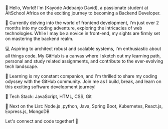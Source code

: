 👋 Hello, World! I'm [Kayode Adebanjo David], a passionate student at AltSchool Africa on the exciting journey to becoming a Backend Developer.

🚀 Currently delving into the world of frontend development, I'm just over 2 months into my coding adventure, exploring the intricacies of web technologies. While I may be a novice in front-end, my sights are firmly set on mastering the backend realm.

💻 Aspiring to architect robust and scalable systems, I'm enthusiastic about all things code. My GitHub is a canvas where I sketch out my learning path, personal and study related assignments, and contribute to the ever-evolving tech landscape.

🌱 Learning is my constant companion, and I'm thrilled to share my coding odyssey with the GitHub community. Join me as I build, break, and learn on this exciting software development journey!

🔧 Tech Stack: JavaScript, HTML, CSS, Git

🚀 Next on the List: Node.js ,python, Java, Spring Boot, Kubernetes, React.js, Express.js, MongoDB

Let's connect and code together! 🤝
